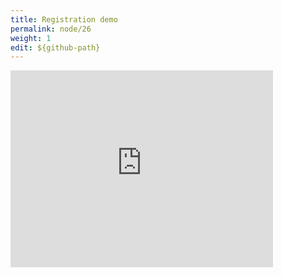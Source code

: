 ```yaml
---
title: Registration demo
permalink: node/26
weight: 1
edit: ${github-path}
---
```


<iframe width="420" height="315" src="https://www.youtube.com/embed/_9784gJ4uYk" frameborder="0" allowfullscreen></iframe>